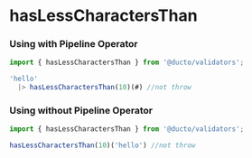 # hasLessCharactersThan

### Using with Pipeline Operator

```javascript
import { hasLessCharactersThan } from '@ducto/validators';

'hello'
  |> hasLessCharactersThan(10)(#) //not throw
```

### Using without Pipeline Operator

```javascript
import { hasLessCharactersThan } from '@ducto/validators';

hasLessCharactersThan(10)('hello') //not throw
```
